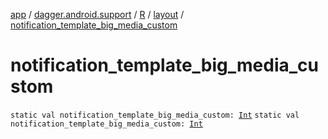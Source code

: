 [app](../../../index.md) / [dagger.android.support](../../index.md) / [R](../index.md) / [layout](index.md) / [notification_template_big_media_custom](./notification_template_big_media_custom.md)

# notification_template_big_media_custom

`static val notification_template_big_media_custom: `[`Int`](https://kotlinlang.org/api/latest/jvm/stdlib/kotlin/-int/index.html)
`static val notification_template_big_media_custom: `[`Int`](https://kotlinlang.org/api/latest/jvm/stdlib/kotlin/-int/index.html)